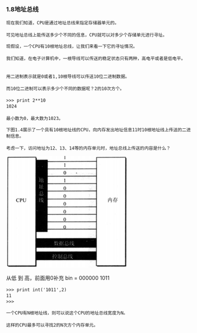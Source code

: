 ###  1.8地址总线

```
现在我们知道，CPU是通过地址总线来指定存储器单元的。

可见地址总线上能传送多少个不同的信息，CPU就可以对多少个存储单元进行寻址。

```


```
现假设，一个CPU有10根地址总线，让我们来看一下它的寻址情况。

我们知道，在电子计算机中，一根导线可以传送的稳定状态只有两种，高电平或者是低电平。


用二进制表示就是0或者1,10根导线可以传送10位二进制数据。

而10位二进制可以表示多少个不同的数据呢？2的10次方个。

>>> print 2**10
1024

最小数为0，最大数为1023。

```

```
下图1.4展示了一个具有10根地址线的CPU，向内存发出地址信息11时10根地址线上传送的二进制信息。

考虑一下，访问地址为12、13、14等的内存单元时，地址总线上传送的内容是什么？

```
![](./1-8.jpg)

从低 到 高，前面用0补充
bin = 000000 1011

```
>>> print int('1011',2)
11
>>>

```

```
一个CPU有N根地址线，则可以说这个CPU的地址总线宽度为N。

这样的CPU最多可以寻找2的N次方个内存单元。

```



